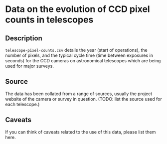 Data on the evolution of CCD pixel counts in telescopes
=======================================================

Description
-----------
`telescope-pixel-counts.csv` details the year (start of operations), the number of pixels, and the typical cycle time (time between exposures in seconds) for the CCD cameras on astronomical telescopes which are being used for major surveys.

Source
------
The data has been collated from a range of sources, usually the project website of the camera or survey in question. (TODO: list the source used for each telescope.)

Caveats
-------
If you can think of caveats related to the use of this data, please list them here.
